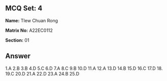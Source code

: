 ## MCQ Set: 4

**Name:** TIew Chuan Rong

**Matrix No:** A22EC0112

**Section:** 01

## Answer
1.A
2.B
3.B
4.D
5.C
6.D
7.A
8.C
9.B
10.D
11.A
12.A
13.D
14.B
15.D
16.C
17.D
18.
19.C
20.D
21.A
22.D
23.A
24.B
25.D
